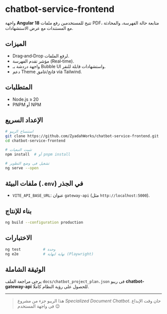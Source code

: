 # chatbot-service-frontend

واجهة **Angular 18** تتيح للمستخدمين رفع ملفات PDF، متابعة حالة الفهرسة، والمحادثة مع المستندات مع عرض الاستشهادات.

## الميزات
- Drag‑and‑Drop لرفع الملفات.
- مؤشر تقدم الفهرسة (Real‑time).
- واجهة دردشة بـ Bubble UI واستشهادات قابلة للنقر.
- دعم Theme فاتح/غامق via Tailwind.

## المتطلبات
- Node.js ≥ 20
- PNPM أو NPM

## الإعداد السريع
```bash
# استنساخ الريبو
git clone https://github.com/ZyadahWorks/chatbot-service-frontend.git
cd chatbot-service-frontend

# تثبيت التبعيات
npm install  # أو pnpm install

# تشغيل فى وضع التطوير
ng serve --open
```

## ملفات البيئة (‎`.env`) في الجذر
- `VITE_API_BASE_URL`: عنوان `gateway-api` (مثل `http://localhost:5000`).

## بناء للإنتاج
```bash
ng build --configuration production
```

## الاختبارات
```bash
ng test          # وحدة
ng e2e           # نهاية لنهاية (Playwright)
```

## الوثيقة الشاملة
يرجى مراجعة الملف `docs/chatbot_project_plan.json` فى ريبو **chatbot-gateway-api** للحصول على رؤية النظام كاملًا.

---

> هذا الريبو جزء من مشروع *Specialized Document Chatbot*. حان وقت الإبداع فى واجهة المستخدم 😉

